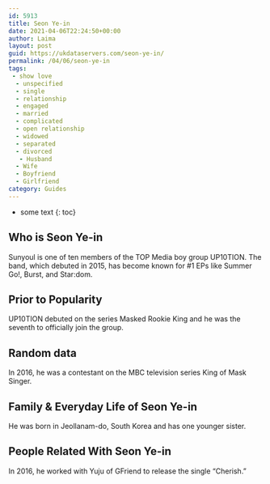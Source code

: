 ```yaml
---
id: 5913
title: Seon Ye-in
date: 2021-04-06T22:24:50+00:00
author: Laima
layout: post
guid: https://ukdataservers.com/seon-ye-in/
permalink: /04/06/seon-ye-in
tags:
 - show love
  - unspecified
  - single
  - relationship
  - engaged
  - married
  - complicated
  - open relationship
  - widowed
  - separated
  - divorced
   - Husband
  - Wife
  - Boyfriend
  - Girlfriend
category: Guides
---
```


* some text
{: toc}


## Who is Seon Ye-in
                  
                  
                  
Sunyoul is one of ten members of the TOP Media boy group UP10TION. The band, which debuted in 2015, has become known for #1 EPs like Summer Go!, Burst, and Star:dom. 
                  
              
            
              
            
                
                
                
## Prior to Popularity
                  
                  
                  
UP10TION debuted on the series Masked Rookie King and he was the seventh to officially join the group. 
                  
              
            
              
            
                
                
                
## Random data
                  
                  
                  
In 2016, he was a contestant on the MBC television series King of Mask Singer. 
                  
              
            
              
            
                
                
                
## Family & Everyday Life of Seon Ye-in
                  
                  
                  
He was born in Jeollanam-do, South Korea and has one younger sister. 
                  
              
            
              
            
                
                
                
## People Related With Seon Ye-in
                  
                  
                  
In 2016, he worked with Yuju of GFriend to release the single &#8220;Cherish.&#8221; 
                  
              
            
              
            
                
              
            
              
              
            
            
              
            
          
          
          